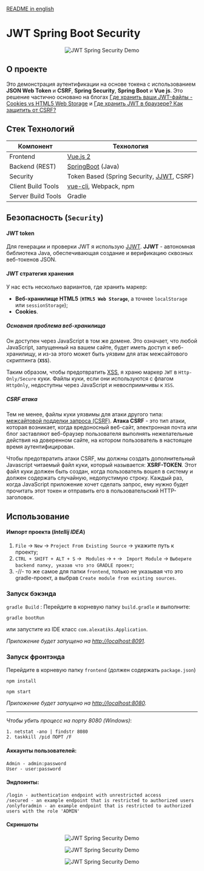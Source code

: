 [README in english](README.en.md)

# JWT Spring Boot Security

<p align="center">
  <img src="https://github.com/alexatiks/spring-security-jwt-csrf/raw/master/screenshots/jwt-spring-security-1.png?raw=true" alt="JWT Spring Security Demo"/>
</p>

## О проекте

Это демонстрация аутентификации на основе токена с использованием **JSON Web Token** и 
**CSRF**, **Spring Security**, **Spring Boot** и **Vue js**. Это решение частично основано на блогах
[Где хранить ваши JWT-файлы - Cookies vs HTML5 Web Storage](https://stormpath.com/blog/where-to-store-your-jwts-cookies-vs-html5-web-storage) 
и [Где хранить JWT в браузере? Как защитить от CSRF?](Https://stackoverflow.com/questions/27067251/where-to-store-jwt-in-browser-how-to-protect-against-csrf)

## Стек Технологий
Компонент         | Технология
---               | ---
Frontend          | [Vue.js 2](https://github.com/vuejs/vue)
Backend (REST)    | [SpringBoot](https://projects.spring.io/spring-boot) (Java)
Security          | Token Based (Spring Security, [JJWT](https://github.com/auth0/java-jwt), CSRF)
Client Build Tools| [vue-cli](https://github.com/vuejs/vue-cli), Webpack, npm
Server Build Tools| Gradle

## Безопасность (`Security`)

#### JWT token

Для генерации и проверки JWT я использую [JJWT](https://github.com/auth0/java-jwt).
**JJWT** - автономная библиотека Java, обеспечивающая создание и верификацию сквозных веб-токенов JSON.

#### JWT стратегия хранения
У нас есть несколько вариантов, где хранить маркер:

* **Веб-хранилище HTML5** (**`HTML5 Web Storage`**, а точнее `localStorage` или `sessionStorage`);
* **Cookies**.

##### Основная проблема веб-хранилища
Он доступен через JavaScript в том же домене. Это означает, что любой JavaScript, запущенный на вашем сайте, будет иметь 
доступ к веб-хранилищу, и из-за этого может быть уязвим для атак межсайтового скриптинга (**`XSS`**).

Таким образом, чтобы предотвратить [XSS](https://ru.wikipedia.org/wiki/Межсайтовый_скриптинг), я храню маркер `JWT` в 
`Http-Only/Secure` куки. Файлы куки, если они используются с флагом `HttpOnly`, недоступны через JavaScript и невосприимчивы к `XSS`.


##### CSRF атака

Тем не менее, файлы куки уязвимы для атаки другого типа: [межсайтовой подделки запроса (CSRF)](https://ru.wikipedia.org/wiki/Межсайтовая_подделка_запроса).
**Атака CSRF** - это тип атаки, которая возникает, когда вредоносный веб-сайт, электронная почта или блог заставляют 
веб-браузер пользователя выполнять нежелательные действия на доверенном сайте, на котором пользователь в настоящее время 
аутентифицирован.

Чтобы предотвратить атаки CSRF, мы должны создать дополнительный Javascript читаемый файл куки, который называется: 
**XSRF-TOKEN**. Этот файл куки должен быть создан, когда пользователь вошел в систему и должен содержать случайную, 
недопустимую строку. Каждый раз, когда JavaScript приложение хочет сделать запрос, ему нужно будет прочитать этот 
токен и отправить его в пользовательский HTTP-заголовок.

## Использование
#### Импорт проекта (_Intellij IDEA_)

1. `File` -> `New` -> `Project From Existing Source` -> укажите путь к проекту;
2. `CTRL + SHIFT + ALT + S` -> ` Modules` -> `+` -> ` Import Module` -> `Выберите backend папку, указав что это GRADLE проект`;
3. -//- то же самое для папки `frontend`, только не указывая что это gradle-проект, а выбрав `Create module from existing sources`.

### Запуск бэкэнда

`gradle Build` : Перейдите в корневую папку  `build.gradle` и выполните:

```sbtshell
gradle bootRun
```
или запустите из IDE класс `com.alexatiks.Application`.

_Приложение будет запущено на [http://localhost:8091](http://localhost:8091)._


### Запуск фронтэнда

Перейдите в корневую папку `frontend` (должен содержать `package.json`)

```npm
npm install

npm start
```
_Приложение будет запущено на  [http://localhost:8080](http://localhost:8080)._

___

_Чтобы убить процесс на порту 8080 (Windows)_:

```sbtshell
1. netstat -ano | findstr 8080
2. taskkill /pid ПОРТ /F
``` 

#### Аккаунты пользователей:
```
Admin - admin:password
User - user:password
```

#### Эндпоинты:
```
/login - authentication endpoint with unrestricted access
/secured - an example endpoint that is restricted to authorized users
/onlyforadmin - an example endpoint that is restricted to authorized users with the role 'ADMIN'
```

#### Скриншоты

<p align="center">
  <img src="https://github.com/alexatiks/spring-security-jwt-csrf/raw/master/screenshots/jwt-spring-security-0.png?raw=true" alt="JWT Spring Security Demo"/>
</p>

<p align="center">
  <img src="https://github.com/alexatiks/spring-security-jwt-csrf/raw/master/screenshots/jwt-spring-security-1.png?raw=true" alt="JWT Spring Security Demo"/>
</p>

<p align="center">
  <img src="https://github.com/alexatiks/spring-security-jwt-csrf/raw/master/screenshots/jwt-spring-security-2.png?raw=true" alt="JWT Spring Security Demo"/>
</p>